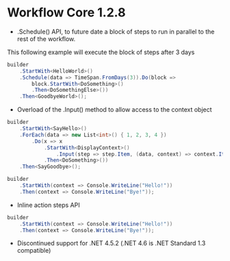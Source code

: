 # Workflow Core 1.2.8

* .Schedule() API, to future date a block of steps to run in parallel to the rest of the workflow.

This following example will execute the block of steps after 3 days
```c#
builder                
    .StartWith<HelloWorld>()
    .Schedule(data => TimeSpan.FromDays(3)).Do(block => 
        block.StartWith<DoSomething>()
        .Then<DoSomethingElse>())
    .Then<GoodbyeWorld>();
```

* Overload of the .Input() method to allow access to the context object

```c#
builder
    .StartWith<SayHello>()
    .ForEach(data => new List<int>() { 1, 2, 3, 4 })
        .Do(x => x
            .StartWith<DisplayContext>()
                .Input(step => step.Item, (data, context) => context.Item)
            .Then<DoSomething>())
    .Then<SayGoodbye>();
```

```c#
builder                
    .StartWith(context => Console.WriteLine("Hello!"))
    .Then(context => Console.WriteLine("Bye!"));
```


* Inline action steps API

```c#
builder                
    .StartWith(context => Console.WriteLine("Hello!"))
    .Then(context => Console.WriteLine("Bye!"));
```

* Discontinued support for .NET 4.5.2 (.NET 4.6 is .NET Standard 1.3 compatible)
